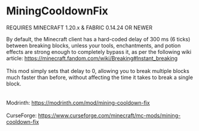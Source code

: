 # MiningCooldownFix
REQUIRES MINECRAFT 1.20.x & FABRIC 0.14.24 OR NEWER

By default, the Minecraft client has a hard-coded delay of 300 ms (6 ticks) between breaking blocks, unless your tools, enchantments, and potion effects are strong enough to completely bypass it, as per the following wiki article: https://minecraft.fandom.com/wiki/Breaking#Instant_breaking  
   
This mod simply sets that delay to 0, allowing you to break multiple blocks much faster than before, without affecting the time it takes to break a single block.  
   
   
Modrinth: https://modrinth.com/mod/mining-cooldown-fix    
   
CurseForge: https://www.curseforge.com/minecraft/mc-mods/mining-cooldown-fix  
